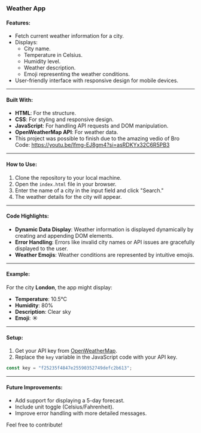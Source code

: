 ### Weather App

#### Features:
- Fetch current weather information for a city.
- Displays:
  - City name.
  - Temperature in Celsius.
  - Humidity level.
  - Weather description.
  - Emoji representing the weather conditions.
- User-friendly interface with responsive design for mobile devices.

---

#### Built With:
- **HTML**: For the structure.
- **CSS**: For styling and responsive design.
- **JavaScript**: For handling API requests and DOM manipulation.
- **OpenWeatherMap API**: For weather data.
- This project was possible to finish due to the amazing vedio of Bro Code: https://youtu.be/lfmg-EJ8gm4?si=asRDKYx32C6R5PB3

---

#### How to Use:
1. Clone the repository to your local machine.
2. Open the `index.html` file in your browser.
3. Enter the name of a city in the input field and click "Search."
4. The weather details for the city will appear.

---

#### Code Highlights:
- **Dynamic Data Display**: Weather information is displayed dynamically by creating and appending DOM elements.
- **Error Handling**: Errors like invalid city names or API issues are gracefully displayed to the user.
- **Weather Emojis**: Weather conditions are represented by intuitive emojis.

---

#### Example:
For the city **London**, the app might display:
- **Temperature**: 10.5°C
- **Humidity**: 80%
- **Description**: Clear sky
- **Emoji**: ☀️

---

#### Setup:
1. Get your API key from [OpenWeatherMap](https://openweathermap.org/).
2. Replace the `key` variable in the JavaScript code with your API key.

```javascript
const key = "f25235f4847e25590352749defc2b613";
```

---

#### Future Improvements:
- Add support for displaying a 5-day forecast.
- Include unit toggle (Celsius/Fahrenheit).
- Improve error handling with more detailed messages.

Feel free to contribute!
